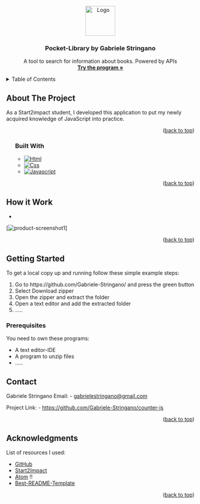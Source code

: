 <!-- PROJECT LOGO -->
<br />
<div align="center">
    <img src="images/favicon.jpg" alt="Logo" width="80" height="80">

  <h3 align="center">Pocket-Library by Gabriele Stringano</h3>

  <p align="center">
  A tool to search for information about books. Powered by  APIs
    <br />
    <a href="https://gabriele-stringano.github.io/counter-js/"><strong>Try the program »</strong></a>
  </p>
</div>

<!-- TABLE OF CONTENTS -->
<details>
  <summary>Table of Contents</summary>
  <ol>
    <li>
      <a href="#about-the-project">About The Project</a>
      <ul>
        <li><a href="#built-with">Built With</a></li>
      </ul>
    </li>
    <li><a href="#how-it-work">How it Work</a></li>
    <li>
      <a href="#getting-started">Getting Started</a>
      <ul>
        <li><a href="#prerequisites">Prerequisites</a></li>
      </ul>
    </li>
    <li><a href="#contact">Contact</a></li>
    <li><a href="#acknowledgments">Acknowledgments</a></li>
  </ol>
</details>

<!-- ABOUT THE PROJECT -->
## About The Project

As a Start2impact student, I developed this application to put my newly acquired knowledge of JavaScript into practice.

<p align="right">(<a href="#top">back to top</a>)</p>

<ol>

### Built With


* [![Html][Html.js]][Html-url]
* [![Css][Css.js]][Css-url]
* [![Javascript][Javascript.js]][Javascript-url]

<p align="right">(<a href="#top">back to top</a>)</p>

</ol>

<!-- How it Work + ScreenShot -->

## How it Work

-

[![product-screenshot1]]


<p align="right">(<a href="#top">back to top</a>)</p>


<!-- GETTING STARTED -->
## Getting Started

To get a local copy up and running follow these simple example steps:
<ol>
<li> Go to  https://github.com/Gabriele-Stringano/ and press the green button </li>
<li> Select Download zipper </li>
<li> Open the zipper and extract the folder </li>
<li> Open a text editor and add the extracted folder </li>
<li> .....</li>
</ol>

### Prerequisites
You need to own these programs:
<ul>
    <li> A text editor-IDE </li>
    <li> A program to unzip files</li>
    <li> .....</li>
</ul>


<!-- CONTACT -->
## Contact

Gabriele Stringano Email: - gabrielestringano@gmail.com

Project Link: - https://github.com/Gabriele-Stringano/counter-js

<p align="right">(<a href="#top">back to top</a>)</p>



<!-- ACKNOWLEDGMENTS -->
## Acknowledgments

List of resources I used:

* [GitHub](https://github.com)
* [Start2Impact](https://www.start2impact.it/)
* [Atom](https://atom.io/) !!
* [Best-README-Template](https://github.com/ferneynava/Best-README-Template)

<p align="right">(<a href="#top">back to top</a>)</p>



<!-- MARKDOWN LINKS & IMAGES -->
<!-- https://www.markdownguide.org/basic-syntax/#reference-style-links -->

[product-screenshot1]: images/JsScreenshot1.png
[product-screenshot2]: images/JsScreenshot2.png
[Html.js]: https://img.shields.io/static/v1?message=HTML5&logo=HTML5&labelColor=5c5c5c&color=c31111&logoColor=white&label=%20&style=FOR-THE-BADGE
[Html-url]: https://www.html.it/
[Css.js]: https://img.shields.io/static/v1?message=CSS3&logo=css3&labelColor=5c5c5c&color=1111c3&logoColor=white&label=%20&style=FOR-THE-BADGE
[Css-url]: https://en.wikipedia.org/wiki/CSS
[Javascript.js]: https://img.shields.io/static/v1?message=JAVASCRIPT&logo=JavaScript&labelColor=5c5c5c&color=efd81d&logoColor=white&label=%20&style=FOR-THE-BADGE
[Javascript-url]: https://en.wikipedia.org/wiki/JavaScript
